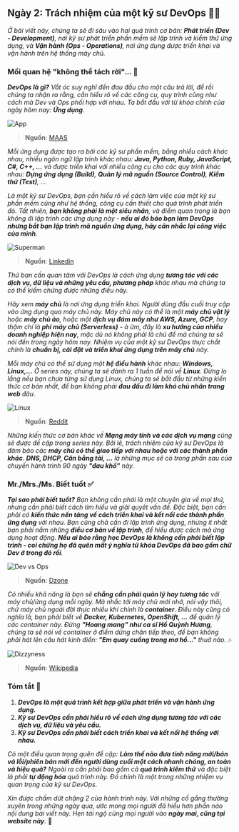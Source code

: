 ## Ngày 2: Trách nhiệm của một kỹ sư DevOps 👨‍💻

_Ở bài viết này, chúng ta sẽ đi sâu vào hai quá trình cơ bản: **Phát triển (Dev - Development)**,
nơi kỹ sư phát triển phần mềm sẽ lập trình và kiểm thử ứng dụng, và **Vận hành (Ops - Operations)**,
nơi ứng dụng được triển khai và vận hành trên hệ thống máy chủ._

### Mối quan hệ "không thể tách rời"... 💖

_**DevOps là gì?** Vắt óc suy nghĩ đến đau đầu cho một câu trả lời, để rồi chúng ta nhận ra rằng,
cần hiểu rõ về các công cụ, quy trình cũng như cách mà Dev và Ops phối hợp với nhau. Ta bắt đầu
với từ khóa chính của ngày hôm nay: **Ứng dụng**._

![App](../../../public/90days/devops/app.webp)

> **Nguồn**: [MAAS](https://maas.vn/wp-content/uploads/2021/06/mobile-apps-collage-ss-19201-800x450-1.jpg.webp)

_Mỗi ứng dụng được tạo ra bởi các kỹ sư phần mềm, bằng nhiều cách khác nhau, nhiều ngôn ngữ 
lập trình khác nhau: **Java, Python, Ruby, JavaScript, C#, C++, ...** và được triển khai với nhiều 
công cụ cho các quy trình khác nhau: **Dựng ứng dụng (Build)**, **Quản lý mã nguồn (Source Control)**,
**Kiểm thử (Test)**, ..._

_Là một kỹ sư DevOps, bạn cần hiểu rõ về cách làm việc của một kỹ sư phần mềm cũng như hệ thống, 
công cụ cần thiết cho quá trình phát triển đó. Tất nhiên, **bạn không phải là một siêu nhân**, và 
điểm quan trọng là bạn không đi lập trình các ứng dụng này - **nếu ai đó bảo bạn làm DevOps nhưng 
bắt bạn lập trình mã nguồn ứng dụng, hãy cân nhắc lại công việc của mình**._

![Superman](../../../public/90days/devops/superman.jpg)

> **Nguồn**: [Linkedin](https://www.linkedin.com/posts/automationist_devops-workingfromhome-activity-7177978282733142016-2P0U/)

_Thứ bạn cần quan tâm với DevOps là cách ứng dụng **tương tác với các dịch vụ, dữ liệu và những yêu cầu, 
phương pháp** khác nhau mà chúng ta có thể kiểm chứng được những điều này._

_Hãy xem **máy chủ** là nơi ứng dụng triển khai. Người dùng đầu cuối truy cập vào ứng dụng qua máy chủ này.
Máy chủ này có thể là một **máy chủ vật lý** hoặc **máy chủ ảo**, hoặc một **dịch vụ đám mây như AWS, Azure, GCP**,
hay thậm chí là **phi máy chủ (Serverless)** - à ừm, đây là **xu hướng của nhiều doanh nghiệp hiện nay**, mặc dù 
nó không phải là chủ đề mà chúng ta sẽ nói đến trong ngày hôm nay. Nhiệm vụ của một kỹ sư DevOps thực chất 
chính là **chuẩn bị, cài đặt và triển khai ứng dụng trên máy chủ** này._

_Mỗi máy chủ có thể sử dụng một **hệ điều hành** khác nhau: **Windows, Linux,...** Ở series này, chúng ta sẽ dành ra
1 tuần để nói về **Linux**. Đừng lo lắng nếu bạn chưa từng sử dụng Linux, chúng ta sẽ bắt đầu từ những kiến thức
cơ bản nhất, để bạn không phải **đau đầu đi làm khó chủ nhân trang web** đâu._

![Linux](../../../public/90days/devops/linux.webp)

> **Nguồn**: [Reddit](https://www.reddit.com/r/linuxmasterrace/comments/reoadb/my_doctor_said_no_medicine_can_mitigate_the_pain/?rdt=36476)

_Những kiến thức cơ bản khác về **Mạng máy tính và các dịch vụ mạng** cũng sẽ được đề cập trong series này. Bởi lẽ,
trách nhiệm của kỹ sư DevOps là đảm bảo các **máy chủ có thể giao tiếp với nhau hoặc với các thành phần khác**. **DNS,
DHCP, Cân bằng tải, ...** là những mục sẽ có trong phần sau của chuyến hành trình 90 ngày **"đau khổ"** này._

### Mr./Mrs./Ms. Biết tuốt ✅

_**Tại sao phải biết tuốt?** Bạn không cần phải là một chuyên gia về mọi thứ, nhưng cần phải biết cách tìm hiểu và 
giải quyết vấn đề. Đặc biệt, bạn cần phải có **kiến thức nền tảng về cách triển khai và kết nối các thành phần ứng dụng**
với nhau. Bạn cũng chả cần đi lập trình ứng dụng, nhưng ít nhất bạn phải nắm những **điều cơ bản về lập trình**, để 
hiểu được cách mà ứng dụng hoạt động. **Nếu ai bảo rằng học DevOps là không cần phải biết lập trình - coi chừng họ đã 
quên mất ý nghĩa từ khóa DevOps đã bao gồm chữ Dev ở trong đó rồi**._

![Dev vs Ops](../../../public/90days/devops/day2.jpg)

> **Nguồn**: [Dzone](https://dzone.com/articles/dev-vs-ops-conflicted-so-are-we)

_Có nhiều khả năng là bạn sẽ **chẳng cần phải quản lý hay tương tác** với máy chủ/ứng dụng mỗi ngày. Mà nhắc tới máy 
chủ mới nhớ, nói vậy thôi, chứ máy chủ ngoài đời thực nhiều khi chính là **container**. Điều này cũng có nghĩa
là, bạn phải biết về **Docker, Kubernetes, OpenShift, ...** để quản lý các container này. Đừng **"Hoang mang" như ca sĩ
Hồ Quỳnh Hương**, chúng ta sẽ nói về container ở điểm dừng chân tiếp theo, để bạn không phải hát lên câu hát kinh điển: 
**"Em quay cuồng trong mơ hồ..."** thuở nào._ 🎶

![Dizzyness](../../../public/90days/devops/dizziness.jpg)

> **Nguồn**: [Wikipedia](https://en.wikipedia.org/wiki/Dizziness)

### Tóm tắt 📝

1. **_DevOps là một quá trình kết hợp giữa phát triển và vận hành ứng dụng._**
2. **_Kỹ sư DevOps cần phải hiểu rõ về cách ứng dụng tương tác với các dịch vụ, dữ liệu và yêu cầu._**
3. **_Kỹ sư DevOps cần phải biết cách triển khai và kết nối hệ thống với nhau._**

_Có một điều quan trọng quên đề cập: **Làm thế nào đưa tính năng mới/bản vá lỗi/phiên bản mới đến người dùng cuối một cách 
nhanh chóng, an toàn và hiệu quả?** Ngoài ra cần phải bao gồm cả **quá trình kiểm thử** và đặc biệt là phải **tự động hóa** 
quá trình này. Đó chính là một trong những nhiệm vụ quan trọng của kỹ sư DevOps._

_Xin được chấm dứt chặng 2 của hành trình này. Với những cố gắng thường xuyên trong những ngày qua, ước mong mọi người 
đã hiểu hơn phần nào nội dung bài viết này. Hẹn tái ngộ cùng mọi người vào **ngày mai, cũng tại website này**._ 🚀
